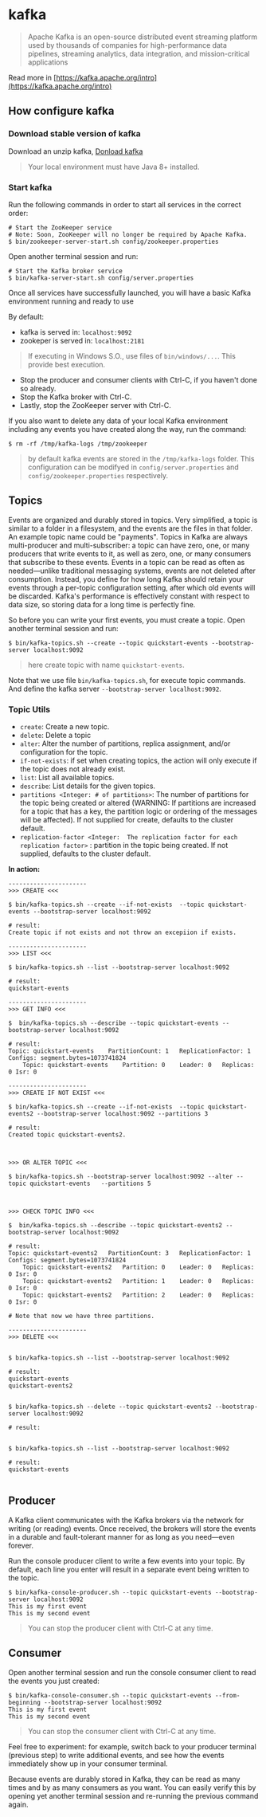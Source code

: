 # kafka
> Apache Kafka is an open-source distributed event streaming platform used by thousands of companies for high-performance data pipelines, streaming analytics, data integration, and mission-critical applications

Read more in [https://kafka.apache.org/intro](https://kafka.apache.org/intro)

## How configure kafka

### Download stable version of kafka

Download an unzip kafka, 
[Donload kafka](https://kafka.apache.org/downloads)

> Your local environment must have Java 8+ installed.

### Start kafka 

Run the following commands in order to start all services in the correct order:

```
# Start the ZooKeeper service
# Note: Soon, ZooKeeper will no longer be required by Apache Kafka.
$ bin/zookeeper-server-start.sh config/zookeeper.properties
```

Open another terminal session and run:

```
# Start the Kafka broker service
$ bin/kafka-server-start.sh config/server.properties
```

Once all services have successfully launched, you will have a basic Kafka environment running and ready to use

By default:
- kafka is served in: `localhost:9092`
- zookeper is served in: `localhost:2181`

> If executing in Windows S.O., use files of `bin/windows/...`. This provide best execution.


- Stop the producer and consumer clients with Ctrl-C, if you haven't done so already.
- Stop the Kafka broker with Ctrl-C.
- Lastly, stop the ZooKeeper server with Ctrl-C.

If you also want to delete any data of your local Kafka environment including any events you have created along the way, run the command:

```
$ rm -rf /tmp/kafka-logs /tmp/zookeeper
```

> by default kafka events are stored in the `/tmp/kafka-logs` folder. This configuration can be modifyed in  `config/server.properties` and `config/zookeeper.properties`  respectively.


## Topics

Events are organized and durably stored in topics. Very simplified, a topic is similar to a folder in a filesystem, and the events are the files in that folder. An example topic name could be "payments". Topics in Kafka are always multi-producer and multi-subscriber: a topic can have zero, one, or many producers that write events to it, as well as zero, one, or many consumers that subscribe to these events. Events in a topic can be read as often as needed—unlike traditional messaging systems, events are not deleted after consumption. Instead, you define for how long Kafka should retain your events through a per-topic configuration setting, after which old events will be discarded. Kafka's performance is effectively constant with respect to data size, so storing data for a long time is perfectly fine.

So before you can write your first events, you must create a topic. Open another terminal session and run:

```
$ bin/kafka-topics.sh --create --topic quickstart-events --bootstrap-server localhost:9092
```

> here create topic with name `quickstart-events`.

Note that we use file `bin/kafka-topics.sh`, for execute topic commands. And define the kafka server `--bootstrap-server localhost:9092`.


### Topic Utils

- `create`: Create a new topic.                    
- `delete`: Delete a topic    
- `alter`: Alter the number of partitions, replica assignment, and/or configuration for the topic.
- `if-not-exists`: if set when creating topics, the action will only execute if the topic does not already exist.
- `list`: List all available topics.             
- `describe`: List details for the given topics.
- `partitions <Integer: # of partitions>`: The number of partitions for the topic being created or altered (WARNING:   If partitions are increased for a    topic that has a key, the partition  logic or ordering of the messages    will be affected). If not supplied   for create, defaults to the cluster  default.
- `replication-factor <Integer:  The replication factor for each  replication factor>` : partition in the topic being  created. If not supplied, defaults to the cluster default.

**In action:**

```
----------------------
>>> CREATE <<<

$ bin/kafka-topics.sh --create --if-not-exists  --topic quickstart-events --bootstrap-server localhost:9092

# result:
Create topic if not exists and not throw an excepiion if exists.

----------------------
>>> LIST <<<

$ bin/kafka-topics.sh --list --bootstrap-server localhost:9092

# result:
quickstart-events

----------------------
>>> GET INFO <<<

$  bin/kafka-topics.sh --describe --topic quickstart-events --bootstrap-server localhost:9092

# result:
Topic: quickstart-events	PartitionCount: 1	ReplicationFactor: 1	Configs: segment.bytes=1073741824
    Topic: quickstart-events	Partition: 0	Leader: 0	Replicas: 0	Isr: 0

----------------------
>>> CREATE IF NOT EXIST <<<

$ bin/kafka-topics.sh --create --if-not-exists  --topic quickstart-events2 --bootstrap-server localhost:9092 --partitions 3

# result:
Created topic quickstart-events2.



>>> OR ALTER TOPIC <<<

$ bin/kafka-topics.sh --bootstrap-server localhost:9092 --alter --topic quickstart-events   --partitions 5



>>> CHECK TOPIC INFO <<<

$  bin/kafka-topics.sh --describe --topic quickstart-events2 --bootstrap-server localhost:9092

# result:
Topic: quickstart-events2	PartitionCount: 3	ReplicationFactor: 1	Configs: segment.bytes=1073741824
	Topic: quickstart-events2	Partition: 0	Leader: 0	Replicas: 0	Isr: 0
	Topic: quickstart-events2	Partition: 1	Leader: 0	Replicas: 0	Isr: 0
	Topic: quickstart-events2	Partition: 2	Leader: 0	Replicas: 0	Isr: 0

# Note that now we have three partitions.

----------------------
>>> DELETE <<<


$ bin/kafka-topics.sh --list --bootstrap-server localhost:9092

# result:
quickstart-events
quickstart-events2


$ bin/kafka-topics.sh --delete --topic quickstart-events2 --bootstrap-server localhost:9092

# result:


$ bin/kafka-topics.sh --list --bootstrap-server localhost:9092

# result:
quickstart-events


```


## Producer

A Kafka client communicates with the Kafka brokers via the network for writing (or reading) events. Once received, the brokers will store the events in a durable and fault-tolerant manner for as long as you need—even forever.

Run the console producer client to write a few events into your topic. By default, each line you enter will result in a separate event being written to the topic.

```
$ bin/kafka-console-producer.sh --topic quickstart-events --bootstrap-server localhost:9092
This is my first event
This is my second event
```

> You can stop the producer client with Ctrl-C at any time.


## Consumer

Open another terminal session and run the console consumer client to read the events you just created:

```
$ bin/kafka-console-consumer.sh --topic quickstart-events --from-beginning --bootstrap-server localhost:9092
This is my first event
This is my second event
```

> You can stop the consumer client with Ctrl-C at any time.

Feel free to experiment: for example, switch back to your producer terminal (previous step) to write additional events, and see how the events immediately show up in your consumer terminal.

Because events are durably stored in Kafka, they can be read as many times and by as many consumers as you want. You can easily verify this by opening yet another terminal session and re-running the previous command again.
